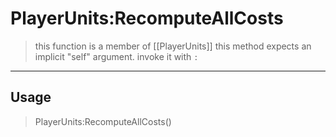 # PlayerUnits:RecomputeAllCosts
> this function is a member of [[PlayerUnits]]
> this method expects an implicit "self" argument. invoke it with `:`
-----
## Usage
> PlayerUnits:RecomputeAllCosts()
